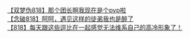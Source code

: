 [【双梦伪818】那个团长啊我现在是个pvp啦](http://tieba.baidu.com/p/3328125779?see_lz=1&pn=)   
[【念破818】呵呵，遇见这样的徒弟我也是醉了](http://tieba.baidu.com/p/3326583761?see_lz=1&pn=)   
[【818】每天跟这些逗比在一起感觉无法维系自己的高冷形象了！](http://tieba.baidu.com/p/3326758395?see_lz=1&pn=)   
